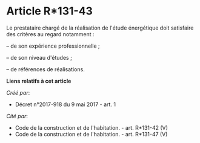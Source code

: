 # Article R*131-43

Le prestataire chargé de la réalisation de l'étude énergétique doit satisfaire des critères au regard notamment :

– de son expérience professionnelle ;

– de son niveau d'études ;

– de références de réalisations.

**Liens relatifs à cet article**

_Créé par_:

  - Décret n°2017-918 du 9 mai 2017 - art. 1

_Cité par_:

  - Code de la construction et de l'habitation. - art. R*131-42 (V)
  - Code de la construction et de l'habitation. - art. R*131-47 (V)
